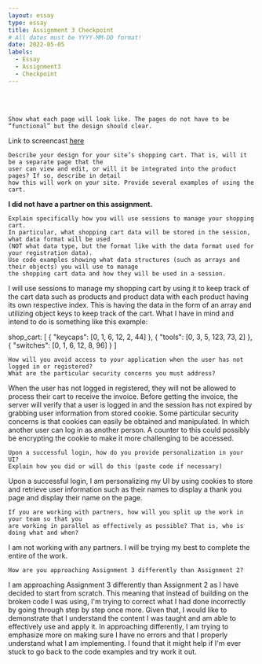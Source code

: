 ```yaml
---
layout: essay
type: essay
title: Assignment 3 Checkpoint
# All dates must be YYYY-MM-DD format!
date: 2022-05-05
labels:
  - Essay
  - Assignment3
  - Checkpoint
---
```


<br>
<br>


```
Show what each page will look like. The pages do not have to be “functional” but the design should clear. 
```
Link to screencast <a href="">here</a>
<br>

```
Describe your design for your site’s shopping cart. That is, will it be a separate page that the 
user can view and edit, or will it be integrated into the product pages? If so, describe in detail 
how this will work on your site. Provide several examples of using the cart.
```
<strong> I did not have a partner on this assignment. </strong>
<br>

```
Explain specifically how you will use sessions to manage your shopping cart. 
In particular, what shopping cart data will be stored in the session, what data format will be used 
(NOT what data type, but the format like with the data format used for your registration data). 
Use code examples showing what data structures (such as arrays and their objects) you will use to manage
the shopping cart data and how they will be used in a session.
```
I will use sessions to manage my shopping cart by using it to keep track of the cart data such as products and product data with each product having its own respective index. This is having the data in the form of an array and utilizing object keys to keep track of the cart. What I have in mind and intend to do is something like this example:

shop_cart: 
[
{
"keycaps": [0, 1, 6, 12, 2, 44]
},
{
"tools": [0, 3, 5, 123, 73, 2]
},
{
"switches": [0, 1, 6, 12, 8, 96]
}
]
<br>

```
How will you avoid access to your application when the user has not logged in or registered? 
What are the particular security concerns you must address?
```
When the user has not logged in registered, they will not be allowed to process their cart to receive the invoice. Before getting the invoice, the server will verify that a user is logged in and the session has not expired by grabbing user information from stored cookie. Some particular security concerns is that cookies can easily be obtained and manipulated. In which another user can log in as another person. A counter to this could possibly be encrypting the cookie to make it more challenging to be accessed. 
<br>

```
Upon a successful login, how do you provide personalization in your UI? 
Explain how you did or will do this (paste code if necessary)
```
Upon a successful login, I am personalizing my UI by using cookies to store and retrieve user information such as their names to display a thank you page and display their name on the page. 
<br>

```
If you are working with partners, how will you split up the work in your team so that you 
are working in parallel as effectively as possible? That is, who is doing what and when?
```
I am not working with any partners. I will be trying my best to complete the entire of the work.
<br>

```
How are you approaching Assignment 3 differently than Assignment 2?
```
I am approaching Assignment 3 differently than Assignment 2 as I have decided to start from scratch. This meaning that instead of building on the broken code I was using, I'm trying to correct what I had done incorrectly by going through step by step once more. Given that, I would like to demonstrate that I understand the content I was taught and am able to effectively use and apply it. In approaching differently, I am trying to emphasize more on making sure I have no errors and that I properly understand what I am implementing. I found that it might help if I'm ever stuck to go back to the code examples and try work it out.

<br>
<br>


